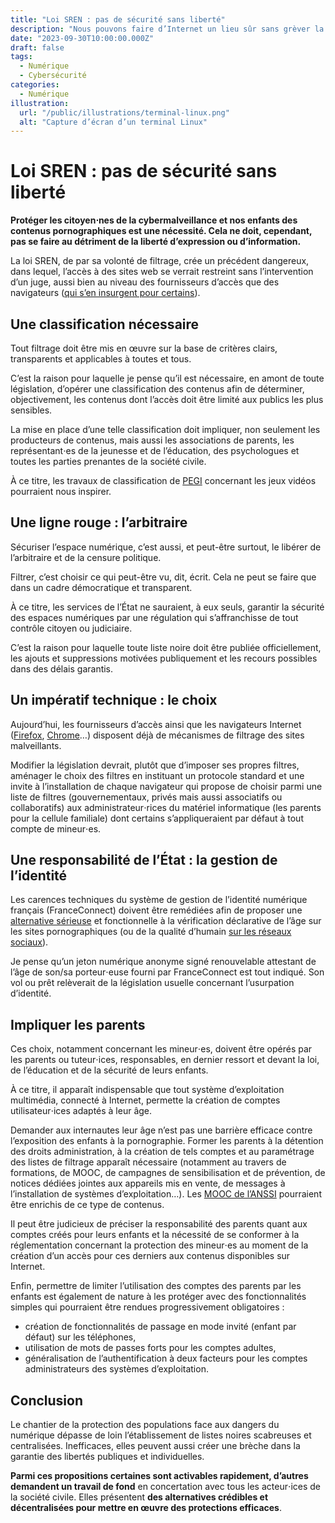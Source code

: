 ```yaml
---
title: "Loi SREN : pas de sécurité sans liberté"
description: "Nous pouvons faire d’Internet un lieu sûr sans grèver la liberté d’expression…"
date: "2023-09-30T10:00:00.000Z"
draft: false
tags:
  - Numérique
  - Cybersécurité
categories:
  - Numérique
illustration:
  url: "/public/illustrations/terminal-linux.png"
  alt: "Capture d’écran d’un terminal Linux"
---
```


# Loi SREN : pas de sécurité sans liberté

**Protéger les citoyen⋅nes de la cybermalveillance et nos enfants des contenus pornographiques est une nécessité. Cela ne doit, cependant, pas se faire au détriment de la liberté d’expression ou d’information.**

La loi SREN, de par sa volonté de filtrage, crée un précédent dangereux, dans lequel, l’accès à des sites web se verrait restreint sans l’intervention d’un juge, aussi bien au niveau des fournisseurs d’accès que des navigateurs ([qui s’en insurgent pour certains](https://foundation.mozilla.org/fr/campaigns/sign-our-petition-to-stop-france-from-forcing-browsers-like-mozillas-firefox-to-censor-websites/)).

## Une classification nécessaire

Tout filtrage doit être mis en œuvre sur la base de critères clairs, transparents et applicables à toutes et tous.

C’est la raison pour laquelle je pense qu’il est nécessaire, en amont de toute législation, d’opérer une classification des contenus afin de déterminer, objectivement, les contenus dont l’accès doit être limité aux publics les plus sensibles.

La mise en place d’une telle classification doit impliquer, non seulement les producteurs de contenus, mais aussi les associations de parents, les représentant⋅es de la jeunesse et de l’éducation, des psychologues et toutes les parties prenantes de la société civile.

À ce titre, les travaux de classification de [PEGI](https://fr.wikipedia.org/wiki/Pan_European_Game_Information) concernant les jeux vidéos pourraient nous inspirer.

## Une ligne rouge : l’arbitraire

Sécuriser l’espace numérique, c’est aussi, et peut-être surtout, le libérer de l’arbitraire et de la censure politique.

Filtrer, c’est choisir ce qui peut-être vu, dit, écrit. Cela ne peut se faire que dans un cadre démocratique et transparent.

À ce titre, les services de l’État ne sauraient, à eux seuls, garantir la sécurité des espaces numériques par une régulation qui s’affranchisse de tout contrôle citoyen ou judiciaire.

C’est la raison pour laquelle toute liste noire doit être publiée officiellement, les ajouts et suppressions motivées publiquement et les recours possibles dans des délais garantis.

## Un impératif technique : le choix

Aujourd’hui, les fournisseurs d’accès ainsi que les navigateurs Internet ([Firefox](https://support.mozilla.org/en-US/kb/safe-browsing-firefox-focus), [Chrome](https://support.google.com/accounts/answer/11577602?hl=en)…) disposent déjà de mécanismes de filtrage des sites malveillants.

Modifier la législation devrait, plutôt que d’imposer ses propres filtres, aménager le choix des filtres en instituant un protocole standard et une invite à l’installation de chaque navigateur qui propose de choisir parmi une liste de filtres (gouvernementaux, privés mais aussi associatifs ou collaboratifs) aux administrateur⋅rices du matériel informatique (les parents pour la cellule familiale) dont certains s’appliqueraient par défaut à tout compte de mineur⋅es.

## Une responsabilité de l’État : la gestion de l’identité

Les carences techniques du système de gestion de l’identité numérique français (FranceConnect) doivent être remédiées afin de proposer une [alternative sérieuse](https://www.lemonde.fr/blog/binaire/2023/05/26/controler-lacces-aux-sites-web-pour-adultes-est-ce-possible/) et fonctionnelle à la vérification déclarative de l’âge sur les sites pornographiques (ou de la qualité d’humain [sur les réseaux sociaux](./reseaux-sociaux-vraiment#une-legislation-pour-des-reseaux-sociaux-ethiques)).

Je pense qu’un jeton numérique anonyme signé renouvelable attestant de l’âge de son/sa porteur⋅euse fourni par FranceConnect est tout indiqué. Son vol ou prêt relèverait de la législation usuelle concernant l’usurpation d’identité.

## Impliquer les parents

Ces choix, notamment concernant les mineur⋅es, doivent être opérés par les parents ou tuteur⋅ices, responsables, en dernier ressort et devant la loi, de l’éducation et de la sécurité de leurs enfants.

À ce titre, il apparaît indispensable que tout système d’exploitation multimédia, connecté à Internet, permette la création de comptes utilisateur⋅ices adaptés à leur âge.

Demander aux internautes leur âge n’est pas une barrière efficace contre l’exposition des enfants à la pornographie. Former les parents à la détention des droits administration, à la création de tels comptes et au paramétrage des listes de filtrage apparaît nécessaire (notamment au travers de formations, de MOOC, de campagnes de sensibilisation et de prévention, de notices dédiées jointes aux appareils mis en vente, de messages à l’installation de systèmes d’exploitation…). Les [MOOC de l’ANSSI](https://secnumacademie.gouv.fr/) pourraient être enrichis de ce type de contenus.

Il peut être judicieux de préciser la responsabilité des parents quant aux comptes créés pour leurs enfants et la nécessité de se conformer à la réglementation concernant la protection des mineur⋅es au moment de la création d’un accès pour ces derniers aux contenus disponibles sur Internet.

Enfin, permettre de limiter l’utilisation des comptes des parents par les enfants est également de nature à les protéger avec des fonctionnalités simples qui pourraient être rendues progressivement obligatoires :
- création de fonctionnalités de passage en mode invité (enfant par défaut) sur les téléphones,
- utilisation de mots de passes forts pour les comptes adultes,
- généralisation de l’authentification à deux facteurs pour les comptes administrateurs des systèmes d’exploitation.

## Conclusion

Le chantier de la protection des populations face aux dangers du numérique dépasse de loin l’établissement de listes noires scabreuses et centralisées. Inefficaces, elles peuvent aussi créer une brèche dans la garantie des libertés publiques et individuelles.

**Parmi ces propositions certaines sont activables rapidement, d’autres demandent un travail de fond** en concertation avec tous les acteur⋅ices de la société civile. Elles présentent **des alternatives crédibles et décentralisées pour mettre en œuvre des protections efficaces**.
